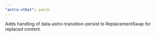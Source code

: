 ```yaml
---
"astro-vtbot": patch
---
```


Adds handling of data-astro-transition-persist to ReplacementSwap for replaced content.
